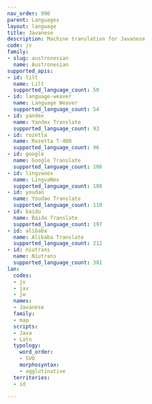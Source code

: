 ```yaml
---
nav_order: 990
parent: Languages
layout: language
title: Javanese
description: Machine translation for Javanese
code: jv
family:
- slug: austronesian
  name: Austronesian
supported_apis:
- id: lilt
  name: Lilt
  supported_language_count: 50
- id: language-weaver
  name: Language Weaver
  supported_language_count: 54
- id: yandex
  name: Yandex Translate
  supported_language_count: 93
- id: rozetta
  name: Rozetta T-400
  supported_language_count: 96
- id: google
  name: Google Translate
  supported_language_count: 108
- id: lingvanex
  name: LingvaNex
  supported_language_count: 108
- id: youdao
  name: Youdao Translate
  supported_language_count: 110
- id: baidu
  name: Baidu Translate
  supported_language_count: 197
- id: alibaba
  name: Alibaba Translate
  supported_language_count: 212
- id: niutrans
  name: Niutrans
  supported_language_count: 381
lan:
  codes:
  - jv
  - jav
  - jw
  names:
  - Javanese
  family:
  - map
  scripts:
  - Java
  - Latn
  typology:
    word_order:
    - SVO
    morphosyntax:
    - agglutinative
  territories:
  - id

---
```


